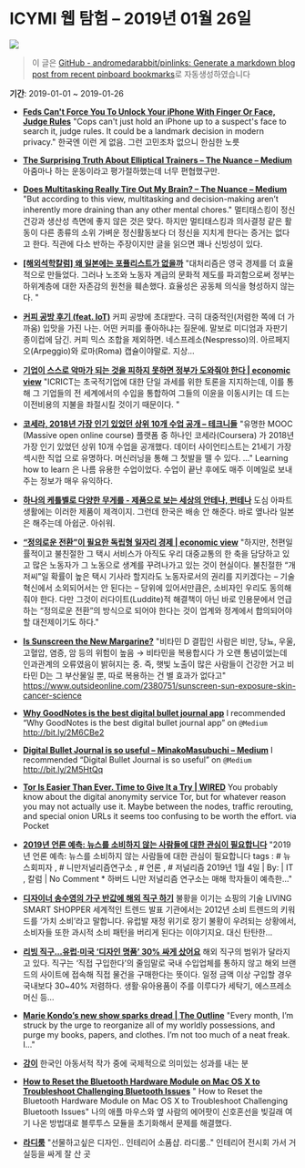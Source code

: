 # ICYMI 웹 탐험 – 2019년 01월 26일

![](https://picsum.photos/1920/1080/?image=533)

> 이 글은 [GitHub - andromedarabbit/pinlinks: Generate a markdown blog post from recent pinboard bookmarks](https://github.com/andromedarabbit/pinlinks)로 자동생성하였습니다

**기간**: 2019-01-01 ~ 2019-01-26

* **[Feds Can't Force You To Unlock Your iPhone With Finger Or Face, Judge Rules](https://www.forbes.com/sites/thomasbrewster/2019/01/14/feds-cant-force-you-to-unlock-your-iphone-with-finger-or-face-judge-rules/#1e79a56b42b7)**
	"Cops can't just hold an iPhone up to a suspect's face to search it, judge rules. It could be a landmark decision in modern privacy."
	한국엔 이런 게 없음. 그런 고민조차 없으니 한심한 노릇
* **[The Surprising Truth About Elliptical Trainers – The Nuance – Medium](https://medium.com/s/the-nuance/elliptical-trainers-are-not-total-b-s-96a9016fb256?source=ifttt--------------1)**
	아줌마나 하는 운동이라고 평가절하했는데 너무 편협했구만.
* **[Does Multitasking Really Tire Out My Brain? – The Nuance – Medium](https://medium.com/s/the-nuance/does-multitasking-really-tire-out-my-brain-5b6991e98c7d?source=ifttt--------------1)**
	"But according to this view, multitasking and decision-making aren’t inherently more draining than any other mental chores."
	멀티태스킹이 정신건강과 생산성 측면에 좋지 않은 것은 맞다. 하지만 멀티태스킹과 의사결정 같은 활동이 다른 종류의 소위 가벼운 정신활동보다 더 정신을 지치게 한다는 증거는 없다고 한다. 직관에 다소 반하는 주장이지만 글을 읽으면 꽤나 신빙성이 있다.
* **[[해외석학칼럼] 왜 일본에는 포퓰리스트가 없을까](http://m.hankookilbo.com/News/Read/201801211643718765)**
	"대처리즘은 영국 경제를 더 효율적으로 만들었다. 그러나 노조와 노동자 계급의 문화적 제도를 파괴함으로써 정부는 하위계층에 대한 자존감의 원천을 훼손했다. 효율성은 공동체 의식을 형성하지 않는다. "
* **[커피 공방 후기 (feat. IoT)](https://www.makelism.net/entry/%EC%BB%A4%ED%94%BC-%EA%B3%B5%EB%B0%A9-%ED%9B%84%EA%B8%B0-feat-IoT)**
	커피 공방에 초대받다. 극히 대중적인(저렴한 쪽에 더 가까움) 입맛을 가진 나는. 어떤 커피를 좋아하냐는 질문에. 말보로 미디엄과 자판기 종이컵에 담긴. 커피 믹스 조합을 제외하면. 네스프레소(Nespresso)의. 아르페지오(Arpeggio)와 로마(Roma) 캡슐이야말로. 지상…
* **[기업이 스스로 악마가 되는 것을 피하지 못하면 정부가 도와줘야 한다 | economic view](http://economicview.net/15160/)**
	"ICRICT는 초국적기업에 대한 단일 과세를 위한 토론을 지지하는데, 이를 통해 그 기업들의 전 세계에서의 수입을 통합하여 그들의 이윤을 이동시키는 데 드는 이전비용의 지불을 좌절시킬 것이기 때문이다. "
* **[코세라, 2018년 가장 인기 있었던 상위 10개 수업 공개 – 테크니들](http://techneedle.com/archives/36833)**
	"유명한 MOOC (Massive open online course) 플랫폼 중 하나인 코세라(Coursera) 가 2018년 가장 인기 있었던 상위 10개 수업을 공개했다. 데이터 사이언티스트는 21세기 가장 섹시한 직업 으로 유명하다. 머신러닝을 통해 그 첫발을 뗄 수 있다. ..."
	Learning how to learn 은 나름 유용한 수업이었다. 수업이 끝난 후에도 매주 이메일로 보내주는 정보가 매우 유익하다.
* **[하나의 케틀벨로 다양한 무게를 - 제품으로 보는 세상의 안테나, 펀테나](https://funtenna.funshop.co.kr/article/12735)**
	도심 아파트 생활에는 이러한 제품이 제격이지. 그런데 한국은 배송 안 해준다. 바로 옆나라 일본은 해주는데 아쉽군. 아쉬워.
* **[“정의로운 전환”이 필요한 독립형 일자리 경제 | economic view](http://economicview.net/15097/)**
	"하지만, 천편일률적이고 불친절한 그 택시 서비스가 아직도 우리 대중교통의 한 축을 담당하고 있고 많은 노동자가 그 노동으로 생계를 꾸려나가고 있는 것이 현실이다. 불친절한 “개저씨”일 확률이 높은 택시 기사라 할지라도 노동자로서의 권리를 지키겠다는 – 기술 혁신에서 소외되어서는 안 된다는 – 당위에 있어서만큼은, 소비자인 우리도 동의해줘야 한다. 다만 그것이 러다이트(Luddite)적 해결책이 아닌 바로 인용문에서 언급하는 “정의로운 전환”의 방식으로 되어야 한다는 것이 업계와 정계에서 합의되어야 할 대전제이기도 하다."
	
* **[Is Sunscreen the New Margarine?](https://twitter.com/i/web/status/1085072991950520321)**
	"비타민 D 결핍인 사람은 비만, 당뇨, 우울, 고혈압, 염증, 암 등의 위험이 높음 → 비타민을 복용합시다 가 오랜 통념이었는데 인과관계의 오류였음이 밝혀지는 중. 즉, 햇빛 노출이 많은 사람들이 건강한 거고 비타민 D는 그 부산물일 뿐, 따로 복용하는 건 별 효과가 없다고"
	https://www.outsideonline.com/2380751/sunscreen-sun-exposure-skin-cancer-science
* **[Why GoodNotes is the best digital bullet journal app](https://medium.goodnotes.com/why-goodnotes-is-the-best-app-for-a-digital-bullet-journal-b6db33c5e6d7?source=ifttt--------------1)**
	I recommended “Why GoodNotes is the best digital bullet journal app” on <code>@Medium</code> http://bit.ly/2M6CBe2
* **[Digital Bullet Journal is so useful – MinakoMasubuchi – Medium](https://medium.com/masco/digital-bullet-journal-is-so-useful-bed47ab85c51?source=ifttt--------------1)**
	I recommended “Digital Bullet Journal is so useful” on <code>@Medium</code> http://bit.ly/2M5HtQq
* **[Tor Is Easier Than Ever. Time to Give It a Try | WIRED](https://www.wired.com/story/tor-anonymity-easier-than-ever/)**
	You probably know about the digital anonymity service Tor, but for whatever reason you may not actually use it. Maybe between the nodes, traffic rerouting, and special onion URLs it seems too confusing to be worth the effort. via Pocket
* **[2019년 언론 예측: 뉴스를 소비하지 않는 사람들에 대한 관심이 필요합니다](http://newspeppermint.com/2019/01/03/2019_news_avoider/)**
	"2019년 언론 예측: 뉴스를 소비하지 않는 사람들에 대한 관심이 필요합니다 tags : # 뉴스회피자 , # 니만저널리즘연구소 , # 언론 , # 저널리즘 2019년 1월 4일 | By: | IT , 칼럼 | No Comment * 하버드 니만 저널리즘 연구소는 매해 학자들이 예측한…"
* **[디자이너 송수영의 가구 반값에 해외 직구 하기](https://news.joins.com/article/10063349)**
	불황을 이기는 쇼핑의 기술 LIVING SMART SHOPPER 세계적인 트렌드 발표 기관에서는 2012년 소비 트렌드의 키워드를 ‘가치 소비’라고 말합니다. 유럽발 재정 위기로 장기 불황이 우려되는 상황에서, 소비자들 또한 과시적 소비 패턴을 버리게 된다는 이야기지요. 대신 탄탄한…
* **[리빙 직구…유럽·미국 ‘디자인 명품’ 30% 싸게 샀어요](https://news.joins.com/article/18809376)**
	해외 직구의 범위가 달라지고 있다. 직구는 ‘직접 구입한다’의 줄임말로 국내 수입업체를 통하지 않고 해외 브랜드의 사이트에 접속해 직접 물건을 구매한다는 뜻이다. 일정 금액 이상 구입할 경우 국내보다 30~40% 저렴하다. 생활·유아용품이 주를 이루다가 세탁기, 에스프레소 머신 등…
* **[Marie Kondo’s new show sparks dread | The Outline](https://theoutline.com/post/6946/marie-kondo-netflix-tidying-up-review)**
	"Every month, I’m struck by the urge to reorganize all of my worldly possessions, and purge my books, papers, and clothes. I’m not too much of a neat freak. I…"
* **[강이](https://www.aladin.co.kr/shop/wproduct.aspx?ItemId=178439260)**
	한국인 아동서적 작가 중에 국제적으로 의미있는 성과를 내는 분
* **[How to Reset the Bluetooth Hardware Module on Mac OS X to Troubleshoot Challenging Bluetooth Issues](http://osxdaily.com/2015/12/15/reset-bluetooth-hardware-module-mac-osx/)**
	"     How to Reset the Bluetooth Hardware Module on Mac OS X to Troubleshoot Challenging Bluetooth Issues"
	나의 애플 마우스와 옆 사람의 에어팟이 신호혼선을 빚길래 여기 나온 방법대로 블루투스 모듈을 초기화해서 문제를 해결했다.
* **[라디룸](http://ra-droom.com/index.html)**
	"선물하고싶은 디자인.. 인테리어 소품샵. 라디룸.."
	인테리어 전시회 가서 거실등을 싸게 잘 산 곳

